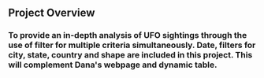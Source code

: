 ## Project Overview

### To provide an in-depth analysis of UFO sightings through the use of filter for multiple criteria simultaneously. Date, filters for city, state, country and shape are included in this project. This will complement Dana's webpage and dynamic table.

